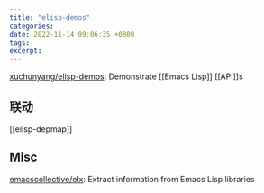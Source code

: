 ```yaml
---
title: "elisp-demos"
categories: 
date: 2022-11-14 09:06:35 +0800
tags: 
excerpt: 
---
```



[xuchunyang/elisp-demos](https://github.com/xuchunyang/elisp-demos): Demonstrate [[Emacs Lisp]] [[API]]s


## 联动

[[elisp-depmap]]



## Misc

[emacscollective/elx](https://github.com/emacscollective/elx): Extract information from Emacs Lisp libraries



